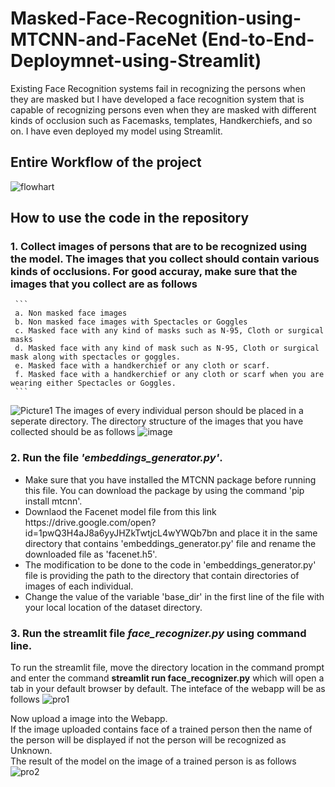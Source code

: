 # Masked-Face-Recognition-using-MTCNN-and-FaceNet (End-to-End-Deploymnet-using-Streamlit)
Existing Face Recognition systems fail in recognizing the persons when they are masked but I have developed a face recognition system that is capable of recognizing persons even when they are masked with different kinds of occlusion such as Facemasks, templates, Handkerchiefs, and so on. I have even deployed my model using Streamlit.

## Entire Workflow of the project
  ![flowhart](https://user-images.githubusercontent.com/40739974/123039188-4d374d80-d40f-11eb-852d-886a05cfd8d8.jpg)

## How to use the code in the repository
### 1. Collect images of persons that are to be recognized using the model. The images that you collect should contain various kinds of occlusions. For good accuray, make sure that the images that you collect are as follows <br/>
     ```
     a. Non masked face images
     b. Non masked face images with Spectacles or Goggles
     c. Masked face with any kind of masks such as N-95, Cloth or surgical masks
     d. Masked face with any kind of mask such as N-95, Cloth or surgical mask along with spectacles or goggles.
     e. Masked face with a handkerchief or any cloth or scarf.
     f. Masked face with a handkerchief or any cloth or scarf when you are wearing either Spectacles or Goggles.
     ```
 ![Picture1](https://user-images.githubusercontent.com/40739974/123040082-cd11e780-d410-11eb-9df2-39fa90eb8f6e.png)
  The images of every individual person should be placed in a seperate directory. The directory structure of the images that you have collected should be as follows
  ![image](https://user-images.githubusercontent.com/40739974/123040172-f3378780-d410-11eb-8f90-5bb917f98a51.png)

### 2. Run the file *'embeddings_generator.py'*.</br>
   <ul> 
   <li> Make sure that you have installed the MTCNN package before running this file. You can download the package by using the command 'pip install mtcnn'. </li>
   <li> Downlaod the Facenet model file from this link https://drive.google.com/open?id=1pwQ3H4aJ8a6yyJHZkTwtjcL4wYWQb7bn and place it in the same directory that contains
     'embeddings_generator.py' file and rename the downloaded file as 'facenet.h5'. </li>
   <li> The modification to be done to the code in 'embeddings_generator.py' file is providing the path to the directory that contain directories of images of each individual. </li> 
   <li> Change the value of the variable 'base_dir' in the first line of the file with your local location of the dataset directory. </li>
   </ul> 
 
### 3. Run the streamlit file *face_recognizer.py* using command line. </br>
To run the streamlit file, move the directory location in the command prompt and enter the command **streamlit run face_recognizer.py** which will open a tab in your default browser by default.
The inteface of the webapp will be as follows
![pro1](https://user-images.githubusercontent.com/40739974/123042894-1fed9e00-d415-11eb-9d60-04b9de7bbcb1.PNG)

Now upload a image into the Webapp.<br/> 
If the image uploaded contains face of a trained person then the name of the person will be displayed if not the person will be recognized as Unknown. <br/>
The result of the model on the image of a trained person is as follows
![pro2](https://user-images.githubusercontent.com/40739974/123042907-25e37f00-d415-11eb-8df2-cb9fe040d56a.PNG)


